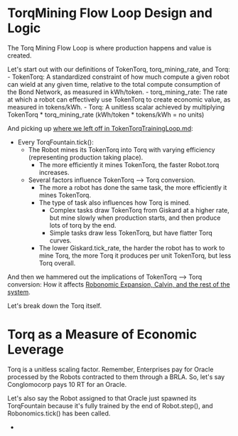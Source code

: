 # TorqMining Flow Loop Design and Logic

The Torq Mining Flow Loop is where production happens and value is created.

Let's start out with our definitions of TokenTorq, torq_mining_rate, and Torq:
	- TokenTorq: A standardized constraint of how much compute a given robot can wield at any given time, relative to the total compute consumption of the Bond Network, as measured in kWh/token.
	- torq_mining_rate: The rate at which a robot can effectively use TokenTorq to create economic value, as measured in tokens/kWh.
	- Torq: A unitless scalar achieved by multiplying TokenTorq * torq_mining_rate (kWh/token * tokens/kWh = no units)

And picking up [where we left off in TokenTorqTrainingLoop.md](https://github.com/GrokkingGrok/Project-Asimov/blob/MVP/design/src/asimov/flow/TokenTorqTrainingLoop.md):
- Every TorqFountain.tick():
  - The Robot mines its TokenTorq into Torq with varying efficiency (representing production taking place).
    - The more efficiently it mines TokenTorq, the faster Robot.torq increases.
  - Several factors influence TokenTorq --> Torq conversion.
    - The more a robot has done the same task, the more efficiently it mines TokenTorq.
    - The type of task also influences how Torq is mined.
      - Complex tasks draw TokenTorq from Giskard at a higher rate, but mine slowly when production starts, and then produce lots of torq by the end.
      - Simple tasks draw less TokenTorq, but have flatter Torq curves.
    - The lower Giskard.tick_rate, the harder the robot has to work to mine Torq, the more Torq it produces per unit TokenTorq, but less Torq overall.

And then we hammered out the implications of TokenTorq --> Torq conversion: How it affects [Robonomic Expansion, Calvin, and the rest of the system](https://github.com/GrokkingGrok/Project-Asimov/blob/MVP/design/src/RobonomicExpansion.md).

Let's break down the Torq itself.

# Torq as a Measure of Economic Leverage

Torq is a unitless scaling factor. Remember, Enterprises pay for Oracle processed by the Robots contracted to them through a BRLA. So, let's say Conglomocorp pays 10 RT for an Oracle.

Let's also say the Robot assigned to that Oracle just spawned its TorqFountain because it's fully trained by the end of Robot.step(), and Robonomics.tick() has been called.

- 
